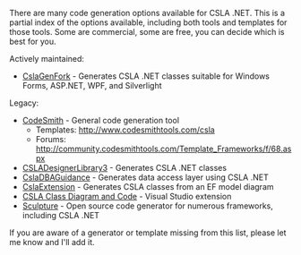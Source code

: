 There are many code generation options available for CSLA .NET. This is a partial index of the options available, including both tools and templates for those tools. Some are commercial, some are free, you can decide which is best for you.

Actively maintained:

* [CslaGenFork](https://github.com/CslaGenFork/CslaGenFork) - Generates CSLA .NET classes suitable for Windows Forms, ASP.NET, WPF, and Silverlight

Legacy:

* [CodeSmith](https://www.codesmithtools.com/) - General code generation tool 
  * Templates: http://www.codesmithtools.com/csla 
  * Forums: http://community.codesmithtools.com/Template_Frameworks/f/68.aspx
* [CSLADesignerLibrary3](https://archive.codeplex.com/?p=CSLADesignLibrary3) - Generates CSLA .NET classes
* [CslaDBAGuidance](https://archive.codeplex.com/?p=CslaDBAGuidance) - Generates data access layer using CSLA .NET
* [CslaExtension](https://archive.codeplex.com/?p=t4csla) - Generates CSLA classes from an EF model diagram
* [CSLA Class Diagram and Code](https://marketplace.visualstudio.com/items?itemName=HeinzErnst.CSLAClassDiagramsCode) - Visual Studio extension
* [Sculpture](https://archive.codeplex.com/?p=Sculpture) - Open source code generator for numerous frameworks, including CSLA .NET

If you are aware of a generator or template missing from this list, please let me know and I'll add it.
